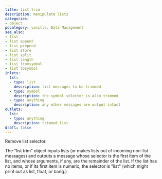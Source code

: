 ```yaml
---
title: list trim
description: manipulate lists
categories:
- object
pdcategory: vanilla, Data Management
see_also:
- list
- list append
- list prepend
- list store
- list split
- list length
- list fromsymbol
- list tosymbol
inlets:
  1st:
  - type: list
    description: list messages to be trimmed
  - type: symbol
    description: the symbol selector is also trimmed
  - type: anything
    description: any other messages are output intact
outlets:
  1st:
  - type: anything
    description: trimmed list
draft: false
---
```

Remove list selector.

The "list trim" object inputs lists (or makes lists out of incoming non-list messages) and outputs a message whose selector is the first item of the list, and whose arguments, if any, are the remainder of the list. If the list has no items, or if its first item is numeric, the selector is "list" (which might print out as list, float, or bang.)
